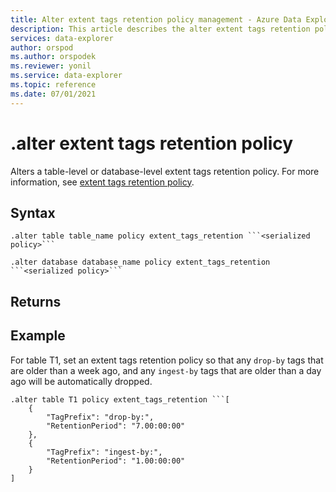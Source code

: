 ```yaml
---
title: Alter extent tags retention policy management - Azure Data Explorer
description: This article describes the alter extent tags retention policy command in Azure Data Explorer.
services: data-explorer
author: orspod
ms.author: orspodek
ms.reviewer: yonil
ms.service: data-explorer
ms.topic: reference
ms.date: 07/01/2021
---
```

# .alter extent tags retention policy

Alters a table-level or database-level extent tags retention policy. For more information, see [extent tags retention policy](extenttagsretentionpolicy.md).

## Syntax

```kusto
.alter table table_name policy extent_tags_retention ```<serialized policy>```

.alter database database_name policy extent_tags_retention ```<serialized policy>```
```

## Returns

## Example

For table T1, set an extent tags retention policy so that any `drop-by` tags that are older than a week ago, and any `ingest-by` tags that are older than a day ago will be automatically dropped.

```kusto
.alter table T1 policy extent_tags_retention ```[
	{
		"TagPrefix": "drop-by:",
		"RetentionPeriod": "7.00:00:00"
	},
	{
		"TagPrefix": "ingest-by:",
		"RetentionPeriod": "1.00:00:00"
	}
]
```
